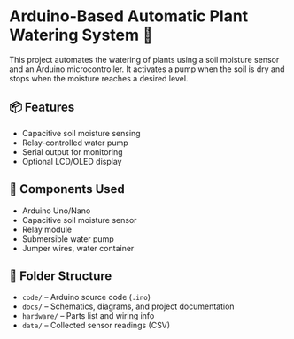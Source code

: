 # Arduino-Based Automatic Plant Watering System 🌱

This project automates the watering of plants using a soil moisture sensor and an Arduino microcontroller. It activates a pump when the soil is dry and stops when the moisture reaches a desired level.

## 📦 Features
- Capacitive soil moisture sensing
- Relay-controlled water pump
- Serial output for monitoring
- Optional LCD/OLED display

## 🔧 Components Used
- Arduino Uno/Nano
- Capacitive soil moisture sensor
- Relay module
- Submersible water pump
- Jumper wires, water container

## 📁 Folder Structure
- `code/` – Arduino source code (`.ino`)
- `docs/` – Schematics, diagrams, and project documentation
- `hardware/` – Parts list and wiring info
- `data/` – Collected sensor readings (CSV)

